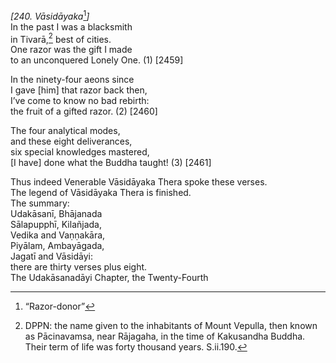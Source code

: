 *\[240. Vāsidāyaka*[^1]*\]*  
In the past I was a blacksmith  
in Tivarā,[^2] best of cities.  
One razor was the gift I made  
to an unconquered Lonely One. (1) \[2459\]

In the ninety-four aeons since  
I gave \[him\] that razor back then,  
I’ve come to know no bad rebirth:  
the fruit of a gifted razor. (2) \[2460\]

The four analytical modes,  
and these eight deliverances,  
six special knowledges mastered,  
\[I have\] done what the Buddha taught! (3) \[2461\]

Thus indeed Venerable Vāsidāyaka Thera spoke these verses.  
The legend of Vāsidāyaka Thera is finished.  
The summary:  
Udakāsanī, Bhājanada  
Sālapupphī, Kilañjada,  
Vedika and Vaṇṇakāra,  
Piyālam, Ambayāgada,  
Jagatī and Vāsidāyi:  
there are thirty verses plus eight.  
The Udakāsanadāyi Chapter, the Twenty-Fourth  
[^1]: “Razor-donor”  
[^2]: DPPN: the name given to the inhabitants of Mount Vepulla, then
    known as Pācinavamsa, near Rājagaha, in the time of Kakusandha
    Buddha. Their term of life was forty thousand years. S.ii.190.
